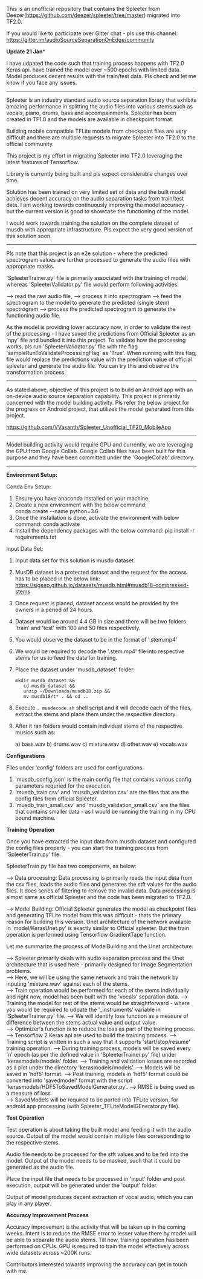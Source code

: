 This is an unofficial repository that contains the Spleeter from Deezer(https://github.com/deezer/spleeter/tree/master) migrated into TF2.0.

If you would like to participate over Gitter chat - pls use this channel: https://gitter.im/audioSourceSeparationOnEdge/community

******Update 21 Jan*******

I have udpated the code such that training process happens with TF2.0 Keras api. have trained the model over ~500 epochs with limited data.
Model produces decent results with the train/test data. Pls check and let me know if you face any issues.

***************************

Spleeter is an industry standard audio source separation library that exhibits amazing performance in splitting the audio files into various stems such as vocals, piano, drums, bass
and accompainments. Spleeter has been created in TF1.0 and the models are available in checkpoint format.

Building mobile compatible TFLite models from checkpoint files are very difficult and there are multiple requests to migrate Spleeter into TF2.0 to the official community.

This project is my effort in migrating Spleeter into TF2.0 leveraging the latest features of Tensorflow.

Library is currently being built and pls expect considerable changes over time.

Solution has been trained on very limited set of data and the built model achieves decent accuracy on the audio separation tasks from train/test data. I am working towards
continuously improving the model accuracy - but the current version is good to showcase the functioning of the model.

I would work towards training the solution on the complete dataset of musdb with appropriate infrastructure. Pls expect the very good version of this solution soon.

*******************************************************************************

Pls note that this project is an e2e solution - where the predicted spectrogram values are further processed to generate the audio files with appropriate masks.

'SpleeterTrainer.py' file is primarily associated with the training of model, whereas 'SpleeterValidator.py' file would perform following activities:

--> read the raw audio file,
--> process it into spectrogram
--> feed the spectrogram to the model to generate the predicted (single stem) spectrogram
--> process the predicted spectrogram to generate the functioning audio file.

As the model is providing lower accuracy now, in order to validate the rest of the processing - I have saved the predictions from Official Spleeter as an 'npy' file and bundled it into this project.
To validate how the processing works, pls run 'SpleeterValidator.py' file with the flag 'sampleRunToValidateProcessingFlag' as 'True'. When running with this flag, file would replace the predictions value with 
the prediction value of official spleeter and generate the audio file. You can try this and observe the transformation process.

*******************************************************************************

As stated above, objective of this project is to build an Android app with an on-device audio source separation capability. This project is primarily concerned with the model building activity.
Pls refer the below project for the progress on Android project, that utilizes the model generated from this project.

https://github.com/VVasanth/Spleeter_Unofficial_TF20_MobileApp

*******************************************************************************

Model building activity would require GPU and currently, we are leveraging the GPU from Google Collab. Google Collab files have been built for this purpose and they have been committed under the
'GoogleCollab' directory.

*******************************************************************************

**Environment Setup:**

Conda Env Setup:

1. Ensure you have anaconda installed on your machine.
2. Create a new environment with the below command:  
    conda create --name <envName> python=3.6
3. Once the installation is done, activate the environment with below command:
    conda activate <envName>
4. Install the dependency packages with the below command:
    pip install -r requirements.txt 


Input Data Set:
1. Input data set for this solution is musdb dataset.
2. MusDB dataset is a protected dataset and the request for the access has to be placed in the below link:
    https://sigsep.github.io/datasets/musdb.html#musdb18-compressed-stems
3. Once request is placed, dataset access would be provided by the owners in a period of 24 hours.
4. Dataset would be around 4.4 GB in size and there will be two folders 'train' and 'test' with 100 and 50 files respectively.
5. You would observe the dataset to be in the format of '.stem.mp4'
6. We would be required to decode the '.stem.mp4' file into respective stems for us to feed the data for training.
7. Place the dataset under 'musdb_dataset' folder:
    ```shell script
    mkdir musdb_dataset && 
       cd musdb_dataset && 
       unzip ~/Downloads/musdb18.zip && 
       mv musdb18/t* . && cd ..
    ```       
8. Execute `. musdecode.sh` shell script and it will decode each of the files, extract the stems and place them under the respective directory.
9. After it ran folders would contain individual stems of the respective musics such as:

    a) bass.wav 
    b) drums.wav
    c) mixture.wav
    d) other.wav
    e) vocals.wav


 **Configurations**
 
 Files under 'config' folders are used for configurations. 
 
 1. 'musdb_config.json' is the main config file that contains various config parameters requried for the execution.
 2. 'musdb_train.csv' and 'musdb_validation.csv' are the files that are the config files from official Spleeter.
 3. 'musdb_train_small.csv' and 'musdb_validation_small.csv' are the files that contains smaller data - as I would be running the training in my CPU bound machine.    

**Training Operation**

Once you have extracted the input data from musdb dataset and configured the config files properly - you can start the training process from 'SpleeterTrain.py' file.

SpleeterTrain.py file has two components, as below:

--> Data processing: Data processing is primarily reads the input data from the csv files, loads the audio files and generates the stft values for the audio files. 
It does series of filtering to remove the invalid data. Data processing is almost same as official Spleeter and the code has been migrated to TF2.0.

--> Model Building: Official Spleeter generates the model as checkpoint files and generating TFLite model from this was difficult - thats the primary reason for building this 
version. Unet architecture of the network available in 'model/KerasUnet.py' is exactly similar to Official spleeter. But the train operation is performed using Tensorflow GradientTape function.

Let me summarize the process of ModelBuilding and the Unet architecture:

--> Spleeter primarily deals with audio separation process and the Unet architecture that is used here - primarily designed for Image Segmentation problems.  
--> Here, we will be using the same network and train the network by inputing 'mixture.wav' against each of the stems.  
--> Train operation would be performed for each of the stems individually and right now, model has been built with the 'vocals' separation data.
--> Training the model for rest of the stems would be straightforward - where you would be required to udpate the '_instruments' variable in 'SpleeterTrainer.py' file.
--> We will identify loss function as a measure of difference between the stems actual value and output value.  
--> Optimizer's function is to reduce the loss as part of the training process.  
--> Tensorflow 2 Keras api are used to build the training process.
--> Training script is written in such a way that it supports 'start/stop/resume' training operation.
--> During training process, models will be saved every 'n' epoch (as per the defined value in 'SpleeterTrainer.py' file) under 'kerasmodels/models' folder.
--> Training and validation losses are recorded as a plot under the directory 'kerasmodels/models'.
--> Models will be saved in 'hdf5' format.
--> Post training, models in 'hdf5' format could be converted into 'savedmodel' format with the script 'kerasmodels/HDF5ToSavedModelGenerator.py'.
--> RMSE is being used as a measure of loss  
--> SavedModels will be required to be ported into TFLite version, for android app processing (with Spleeter_TFLiteModelGEnerator.py file). 

**Test Operation**

Test operation is about taking the built model and feeding it with the audio source. Output of the model would contain multiple files corresponding to the respective stems.

Audio file needs to be processed for the stft values and to be fed into the model. Output of the model needs to be masked, such that it could be generated as the audio file.

Place the input file that needs to be processed in 'input' folder and post execution, output will be generated under the 'output' folder.

Output of model produces decent extraction of vocal audio, which you can play in any player. 

**Accuracy Improvement Process**

Accuracy improvement is the activity that will be taken up in the coming weeks. Intent is to reduce the RMSE error to lesser value there by model will be able to separate the audio stems.
Till now, training operation has been performed on CPUs. GPU is required to train the model effectively across wide datasets across ~200K runs. 

Contributors interested towards improving the accuracy can get in touch with me.
